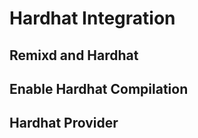 Hardhat Integration
============

Remixd and Hardhat
------------------

Enable Hardhat Compilation
------------------

Hardhat Provider
------------------


